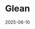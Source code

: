 ---  
layout: startup_page  
title: "Glean"  
id: "glean.com"  
permalink: "/gleanglean.com06102025/"  
website: "https://www.glean.com/"  
funding_round: "Series F"  
funding_amount: "$150M"  
investors: "Wellington Management, Khosla Ventures, Bicycle Capital, Geodesic Capital, Archerman Capital, Altimeter, Capital One Ventures, Citi, Coatue, DST Global, General Catalyst, ICONIQ, IVP, Kleiner Perkins, Latitude Capital, Lightspeed Venture Partners, Sapphire Ventures, Sequoia Capital"  
about: "Glean is a Work AI platform that empowers employees with AI solutions. It helps users find and understand knowledge, generate content, and automate personal and business workflows to drive real impact with AI. The platform offers an AI assistant and agents to connect to company and internet data, automating work at scale."  
markets: "AI, Enterprise Software"  
hq: "Palo Alto, California, United States"  
founded_year: ""  
linkedin: "https://www.linkedin.com/company/gleanwork/posts/"  
twitter: "https://twitter.com/gleanwork"  
instagram: ""  
facebook: ""  
crunchbase: ""  
pitchbook: ""  

date_display: "10-Jun-2025"  
date: "2025-06-10"

# SEO Optimization  
meta_title: "Glean - Series F Funding ($150M)"  
meta_description: "Glean, Glean is a Work AI platform that empowers employees with AI solutions. It helps users find and understand knowledge, generate content, and automate pe..."  
meta_keywords: "Glean, AI, Enterprise Software, Series F funding"  
canonical_url: "https://startup.projectstartups.com/gleanglean.com06102025/"  
---